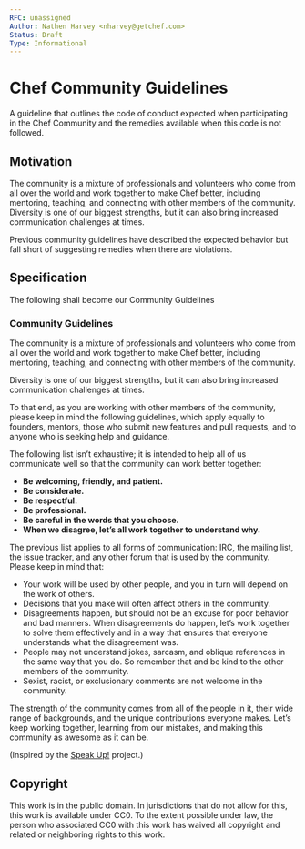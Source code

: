 ```yaml
---
RFC: unassigned
Author: Nathen Harvey <nharvey@getchef.com>
Status: Draft
Type: Informational
---
```


# Chef Community Guidelines

A guideline that outlines the code of conduct expected when participating in the Chef Community and the remedies available when this code is not followed.

## Motivation

The community is a mixture of professionals and volunteers who come from all over the world and work together to make Chef better, including mentoring, teaching, and connecting with other members of the community.  Diversity is one of our biggest strengths, but it can also bring increased communication challenges at times.  

Previous community guidelines have described the expected behavior but fall short of suggesting remedies when there are violations.

## Specification

The following shall become our Community Guidelines

### Community Guidelines

The community is a mixture of professionals and volunteers who come from all over the world and work together to make Chef better, including mentoring, teaching, and connecting with other members of the community.

Diversity is one of our biggest strengths, but it can also bring increased communication challenges at times.

To that end, as you are working with other members of the community, please keep in mind the following guidelines, which apply equally to founders, mentors, those who submit new features and pull requests, and to anyone who is seeking help and guidance.

The following list isn’t exhaustive; it is intended to help all of us communicate well so that the community can work better together:

* **Be welcoming, friendly, and patient.**
* **Be considerate.**
* **Be respectful.**
* **Be professional.**
* **Be careful in the words that you choose.**
* **When we disagree, let’s all work together to understand why.**

The previous list applies to all forms of communication: IRC, the mailing list, the issue tracker, and any other forum that is used by the community. Please keep in mind that:

* Your work will be used by other people, and you in turn will depend on the work of others.
* Decisions that you make will often affect others in the community.
* Disagreements happen, but should not be an excuse for poor behavior and bad manners. When disagreements do happen, let’s work together to solve them effectively and in a way that ensures that everyone understands what the disagreement was.
* People may not understand jokes, sarcasm, and oblique references in the same way that you do. So remember that and be kind to the other members of the community.
* Sexist, racist, or exclusionary comments are not welcome in the community.

The strength of the community comes from all of the people in it, their wide range of backgrounds, and the unique contributions everyone makes. Let’s keep working together, learning from our mistakes, and making this community as awesome as it can be.

(Inspired by the [Speak Up!](http://speakup.io/coc.html) project.)

## Copyright

This work is in the public domain. In jurisdictions that do not allow for this,
this work is available under CC0. To the extent possible under law, the person
who associated CC0 with this work has waived all copyright and related or
neighboring rights to this work.
